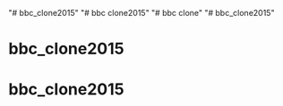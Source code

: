 "# bbc_clone2015" 
"# bbc clone2015" 
"# bbc clone" 
"# bbc_clone2015" 
# bbc_clone2015
# bbc_clone2015
